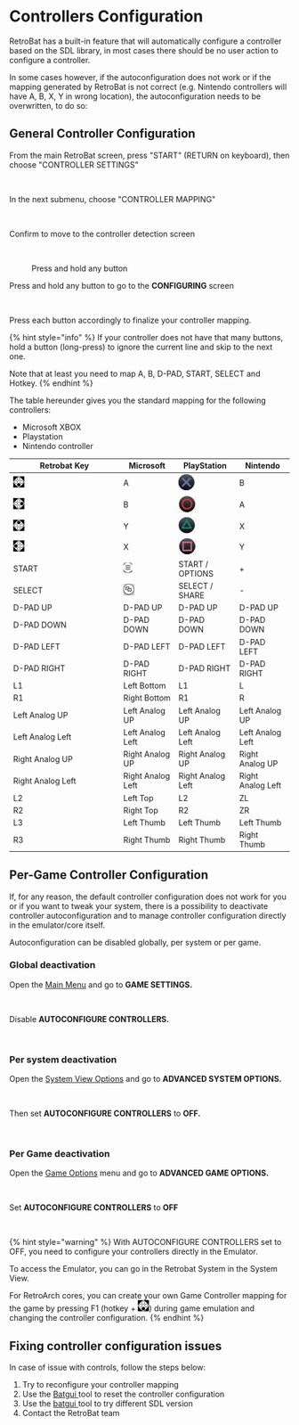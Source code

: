 # Controllers Configuration

RetroBat has a built-in feature that will automatically configure a controller based on the SDL library, in most cases there should be no user action to configure a controller.

In some cases however, if the autoconfiguration does not work or if the mapping generated by RetroBat is not correct (e.g. Nintendo controllers will have A, B, X, Y in wrong location), the autoconfiguration needs to be overwritten, to do so:

## General Controller Configuration

From the main RetroBat screen, press "START" (RETURN on keyboard), then choose "CONTROLLER SETTINGS"

<div align="left">

<figure><img src="https://i.imgur.com/61TmRH0.png" alt=""><figcaption></figcaption></figure>

</div>

In the next submenu, choose "CONTROLLER MAPPING"

<div align="left">

<figure><img src="https://i.imgur.com/5vM6phF.png" alt=""><figcaption></figcaption></figure>

</div>

Confirm to move to the controller detection screen

<figure><img src="https://i.imgur.com/C8T3fn5.png" alt=""><figcaption><p>Press and hold any button</p></figcaption></figure>

Press and hold any button to go to the **CONFIGURING** screen

<div align="left">

<figure><img src="https://i.imgur.com/NhgVTbZ.png" alt=""><figcaption></figcaption></figure>

</div>

Press each button accordingly to finalize your controller mapping.

{% hint style="info" %}
If your controller does not have that many buttons, hold a button (long-press) to ignore the current line and skip to the next one.

Note that at least you need to map A, B, D-PAD, START, SELECT and Hotkey.
{% endhint %}

The table hereunder gives you the standard mapping for the following controllers:

* Microsoft XBOX
* Playstation
* Nintendo controller

<table><thead><tr><th width="184">Retrobat Key</th><th>Microsoft</th><th>PlayStation</th><th>Nintendo</th></tr></thead><tbody><tr><td><img src="../.gitbook/assets/image (27).png" alt="A"></td><td>A</td><td><img src="../.gitbook/assets/image (21).png" alt=""></td><td>B</td></tr><tr><td><img src="../.gitbook/assets/image (13).png" alt=""></td><td>B</td><td><img src="../.gitbook/assets/image (30).png" alt=""></td><td>A</td></tr><tr><td><img src="../.gitbook/assets/image (47).png" alt=""></td><td>Y</td><td><img src="../.gitbook/assets/image (28).png" alt=""></td><td>X</td></tr><tr><td><img src="../.gitbook/assets/image (45).png" alt="" data-size="line"></td><td>X</td><td><img src="../.gitbook/assets/image (12).png" alt=""></td><td>Y</td></tr><tr><td>START</td><td><img src="../.gitbook/assets/image (36).png" alt=""></td><td>START / OPTIONS</td><td>+</td></tr><tr><td>SELECT</td><td><img src="../.gitbook/assets/image (33).png" alt=""></td><td>SELECT / SHARE</td><td>-</td></tr><tr><td>D-PAD UP</td><td>D-PAD UP</td><td>D-PAD UP</td><td>D-PAD UP</td></tr><tr><td>D-PAD DOWN</td><td>D-PAD DOWN</td><td>D-PAD DOWN</td><td>D-PAD DOWN</td></tr><tr><td>D-PAD LEFT</td><td>D-PAD LEFT</td><td>D-PAD LEFT</td><td>D-PAD LEFT</td></tr><tr><td>D-PAD RIGHT</td><td>D-PAD RIGHT</td><td>D-PAD RIGHT</td><td>D-PAD RIGHT</td></tr><tr><td>L1</td><td>Left Bottom</td><td>L1</td><td>L</td></tr><tr><td>R1</td><td>Right Bottom</td><td>R1</td><td>R</td></tr><tr><td>Left Analog UP</td><td>Left Analog UP</td><td>Left Analog UP</td><td>Left Analog UP</td></tr><tr><td>Left Analog Left</td><td>Left Analog Left</td><td>Left Analog Left</td><td>Left Analog Left</td></tr><tr><td>Right Analog UP</td><td>Right Analog UP</td><td>Right Analog UP</td><td>Right Analog UP</td></tr><tr><td>Right Analog Left</td><td>Right Analog Left</td><td>Right Analog Left</td><td>Right Analog Left</td></tr><tr><td>L2</td><td>Left Top</td><td>L2</td><td>ZL</td></tr><tr><td>R2</td><td>Right Top</td><td>R2</td><td>ZR</td></tr><tr><td>L3</td><td>Left Thumb</td><td>Left Thumb</td><td>Left Thumb</td></tr><tr><td>R3</td><td>Right Thumb</td><td>Right Thumb</td><td>Right Thumb</td></tr></tbody></table>

## Per-Game Controller Configuration

If, for any reason, the default controller configuration does not work for you or if you want to tweak your system, there is a possibility to deactivate controller autoconfiguration and to manage controller configuration directly in the emulator/core itself.

Autoconfiguration can be disabled globally, per system or per game.

### **Global deactivation**

Open the [Main Menu](../navigation/main-menu.md) and go to **GAME SETTINGS.**

<div align="left">

<figure><img src="https://i.imgur.com/LL6eTfL.png" alt=""><figcaption></figcaption></figure>

</div>

Disable **AUTOCONFIGURE CONTROLLERS.**

<div align="left">

<figure><img src="https://i.imgur.com/USc60bs.png" alt=""><figcaption></figcaption></figure>

</div>

### **Per system d**eactivation

Open the [System View Options](../navigation/view-options.md) and go to **ADVANCED SYSTEM OPTIONS.**

<div align="left">

<figure><img src="https://i.imgur.com/OwqDv4H.png" alt=""><figcaption></figcaption></figure>

</div>

Then set **AUTOCONFIGURE CONTROLLERS** to **OFF.**

<div align="left">

<figure><img src="https://i.imgur.com/DnYtGMf.png" alt=""><figcaption></figcaption></figure>

</div>

### **Per Game d**eactivation

Open the [Game Options](../navigation/game-options.md) menu and go to **ADVANCED GAME OPTIONS.**

<div align="left">

<figure><img src="https://i.imgur.com/tUJldiK.png" alt=""><figcaption></figcaption></figure>

</div>

Set **AUTOCONFIGURE CONTROLLERS** to **OFF**

<div align="left">

<figure><img src="https://i.imgur.com/b6Z10Rc.png" alt=""><figcaption></figcaption></figure>

</div>

{% hint style="warning" %}
With AUTOCONFIGURE CONTROLLERS set to OFF, you need to configure your controllers directly in the Emulator.

To access the Emulator, you can go in the Retrobat System in the System View.

For RetroArch cores, you can create your own Game Controller mapping for the game by pressing F1 (hotkey + ![A](<../.gitbook/assets/image (27).png>)) during game emulation and changing the controller configuration.
{% endhint %}

## Fixing controller configuration issues

In case of issue with controls, follow the steps below:&#x20;

1. Try to reconfigure your controller mapping
2. Use the [Batgui ](../advanced-features/batgui.md#change-sdl-library-version-and-reset-controller-configuration)tool to reset the controller configuration
3. Use the [batgui ](../advanced-features/batgui.md#change-sdl-library-version-and-reset-controller-configuration)tool to try different SDL version
4. Contact the RetroBat team
